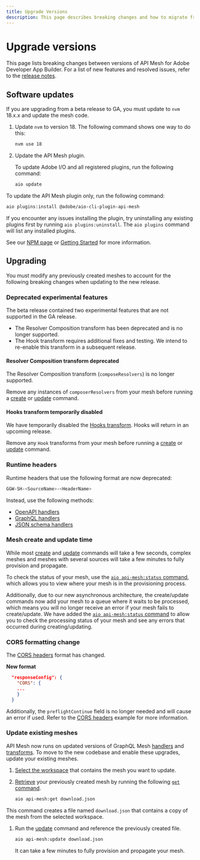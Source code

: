 ```yaml
---
title: Upgrade Versions
description: This page describes breaking changes and how to migrate from one version of API Mesh for Adobe Developer App Builder to another.
---
```


# Upgrade versions

This page lists breaking changes between versions of API Mesh for Adobe Developer App Builder. For a list of new features and resolved issues, refer to the [release notes](release-notes.md).

## Software updates

If you are upgrading from a beta release to GA, you must update to `nvm` 18.x.x and update the mesh code.

1. Update `nvm` to version 18. The following command shows one way to do this:

   ```bash
   nvm use 18
   ```

1. Update the API Mesh plugin.

   To update Adobe I/O and all registered plugins, run the following command:

   ```bash
   aio update
   ```

  To update the API Mesh plugin only, run the following command:

   ```bash
   aio plugins:install @adobe/aio-cli-plugin-api-mesh
   ```

If you encounter any issues installing the plugin, try uninstalling any existing plugins first by running `aio plugins:uninstall`. The `aio plugins` command will list any installed plugins.

See our [NPM page](https://www.npmjs.com/package/@adobe/aio-cli-plugin-api-mesh) or [Getting Started](getting-started.md#configure-your-environment) for more information.

## Upgrading

You must modify any previously created meshes to account for the following breaking changes when updating to the new release.

### Deprecated experimental features

The beta release contained two experimental features that are not supported in the GA release.

- The Resolver Composition transform has been deprecated and is no longer supported.
- The Hook transform requires additional fixes and testing. We intend to re-enable this transform in a subsequent release.

#### Resolver Composition transform deprecated

The Resolver Composition transform (`composeResolvers`) is no longer supported.

Remove any instances of `composerResolvers` from your mesh before running a [create](command-reference.md#aio-api-meshcreate) or [update](command-reference.md#aio-api-meshupdate) command.

#### Hooks transform temporarily disabled

We have temporarily disabled the [Hooks transform](hooks.md). Hooks will return in an upcoming release.

Remove any `Hook` transforms from your mesh before running a [create](command-reference.md#aio-api-meshcreate) or [update](command-reference.md#aio-api-meshupdate) command.

### Runtime headers

Runtime headers that use the following format are now deprecated:

```bash
GGW-SH-<SourceName>-<HeaderName>
```

Instead, use the following methods:

-  [OpenAPI handlers](../reference/handlers/openapi.md#headers-from-context)
-  [GraphQL handlers](../reference/handlers/graphql.md#headers-from-context)
-  [JSON schema handlers](../reference/handlers/json-schema.md#headers-from-context)

### Mesh create and update time

While most [create](command-reference.md#aio-api-meshcreate) and [update](command-reference.md#aio-api-meshupdate) commands will take a few seconds, complex meshes and meshes with several sources will take a few minutes to fully provision and propagate.

To check the status of your mesh, use the [`aio api-mesh:status` command](command-reference.md#aio-api-meshstatus), which allows you to view where your mesh is in the provisioning process.

Additionally, due to our new asynchronous architecture, the create/update commands now add your mesh to a queue where it waits to be processed, which means you will no longer receive an error if your mesh fails to create/update. We have added the [`aio api-mesh:status` command](command-reference.md#aio-api-meshstatus) to allow you to check the processing status of your mesh and see any errors that occurred during creating/updating.

### CORS formatting change

The [CORS headers](headers.md#cors-headers) format has changed.

**New format**

```json
  "responseConfig": {
    "CORS": {
    ...
    }
  }
```

Additionally, the `preflightContinue` field is no longer needed and will cause an error if used. Refer to the [CORS headers](headers.md#cors-headers) example for more information.

### Update existing meshes

API Mesh now runs on updated versions of GraphQL Mesh [handlers](source-handlers.md) and [transforms](transforms.md). To move to the new codebase and enable these upgrades, update your existing meshes.

1. [Select the workspace](create-mesh.md#select-a-project-or-workspace) that contains the mesh you want to update.

1. [Retrieve](create-mesh.md#retrieve-a-previously-created-meshid) your previously created mesh by running the following [`get` command](command-reference.md#aio-api-meshget).

    ```bash
    aio api-mesh:get download.json
    ```

  This command creates a file named `download.json` that contains a copy of the mesh from the selected workspace.

1. Run the [update](create-mesh.md#update-an-existing-mesh) command and reference the previously created file.

    ```bash
    aio api-mesh:update download.json
    ```

    It can take a few minutes to fully provision and propagate your mesh.
